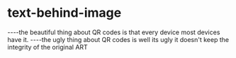# text-behind-image
----the beautiful thing about QR codes is that every device most devices have it.
----the ugly thing about QR codes is well its ugly it doesn't keep the integrity of the original ART
